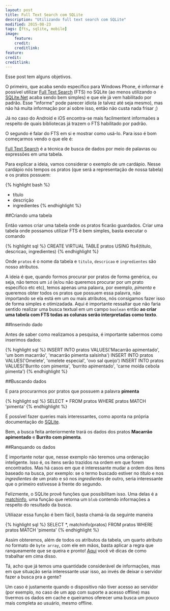 ```yaml
---
layout: post
title: Full Text Search com SQLite
description: "Utilizando full text search com SQLite"
modified: 2015-08-23
tags: [fts, sqlite, mobile]
image:
    feature:
    credit:
    creditlink:
feature: 
credit: 
creditlink: 
---
```


Esse post tem alguns objetivos.

O primeiro, que acaba sendo específico para Windows Phone, é informar é possível utilizar [Full Text Search](https://www.sqlite.org/fts3.htm) (FTS) no SQLite (ao menos utilizando o [SQLite.Net](https://github.com/oysteinkrog/SQLite.Net-PCL) acaba sendo bem simples) e que ele já vem habilitado por padrão. Esse "informe" pode parecer idiota (e talvez até seja mesmo), mas não há muita informação por aí sobre isso, então não custa nada frisar ;)

Já no caso do Android e iOS encontra-se mais facilmentent informaões a respeito de quais bibliotecas já trazem o FTS habilitado por padrão.

O segundo é falar do FTS em si e mostrar como usá-lo. Para isso é bom começarmos vendo o que ele é:

[Full Text Search](https://en.wikipedia.org/wiki/Full_text_search) é a técnica de busca de dados por meio de palavras ou expressões em uma tabela.


Para explicar a ideia, vamos considerar o exemplo de um cardápio. Nesse cardápio nós tempos os pratos (que será a representação de nossa tabela) e os pratos possuem:

{% highlight bash %}
- título
- descrição
- ingredientes
{% endhighlight %}

##Criando uma tabela

Então vamos criar uma tabela onde os pratos ficarão guardados. Criar uma tabela onde possamos utilizar FTS é bem simples, basta executar o comando

{% highlight sql %}
CREATE VIRTUAL TABLE pratos USING fts4(titulo, descricao, ingredientes)
{% endhighlight %}

Onde `pratos` é o nome da tabela e `titulo`, `descricao` e `ingredientes` são nosso atributos.

A ideia é que, quando formos procurar por pratos de forma genérica, ou seja, não temos um `id` (e/ou não queremos procurar por um prato específico etc etc), temos apenas uma palavra, por exemplo, *pimenta* e queremos obter todos os pratos que possuem essa palavra, não importando se ela está em um ou mais atributos, nós consigamos fazer isso de forma simples e otimizadada. Aqui é importante ressaltar que não faria sentido realizar uma busca textual em um campo `boolean` então **ao criar uma tabela com FTS todas as colunas serão interpretadas como texto**.

##Inserindo dado

Antes de saber como realizamos a pesquisa, é importante sabermos como inserimos dados:

{% highlight sql %}
INSERT INTO pratos VALUES('Macarrão apimentado', 'um bom macarrão', 'macarrão pimenta salsinha')
INSERT INTO pratos VALUES('Omelete', 'omelete especial', 'ovo sal queijo')
INSERT INTO pratos VALUES('Burrito com pimenta', 'burrito apimentado', 'carne moída cebola pimenta')
{% endhighlight %}

##Buscando dados

E para procurarmos por pratos que possuem a palavra **pimenta**

{% highlight sql %}
SELECT * FROM pratos WHERE pratos MATCH 'pimenta'
{% endhighlight %}

É possível fazer queries mais interessantes, como aponta na própria documentação do [SQLite](https://www.sqlite.org/fts3.html#section_3).

Bem, a busca feita anteriormente trará os dados dos pratos **Macarrão apimentado** e **Burrito com pimenta**.

##Ranquando os dados

É importante notar que, nesse exemplo não teremos uma ordenação inteligente. Isso é, os itens serão trazidos na ordem em que forem encontrados. Mas há casos em que é interessante mudar a ordem dos itens baseado na busca, por exemplo: se o termo buscado estiver no *título* e nos *ingredientes* de um prato e só nos *ingredientes* de outro, seria interessante que o primeiro estivesse à frente do segundo.

Felizmente, o SQLite provê funções que possibilitam isso. Uma delas é a [matchinfo](https://www.sqlite.org/fts3.html#matchinfo), uma função que retorna um `blob` contendo informações a respeito do resultado da busca.

Utiliazar essa função é bem fácil, basta chamá-la da seguinte maneira

{% highlight sql %}
SELECT *, matchinfo(pratos) FROM pratos WHERE pratos MATCH 'pimenta'
{% endhighlight %}

Assim obteremos, além de todos os atributos da tabela, um quarto atributo no formato de `byte array`, com ele em mãos, basta aplicar a regra que ranqueamente que se queira e pronto! [Aqui](https://www.sqlite.org/fts3.html#appendix_a) você vê dicas de como trabalhar em cima disso.

Tá, acho que já temos uma quantidade considerável de informações, mas em que situação seria interessante usar isso, ao invés de deixar o servidor fazer a busca pra a gente?

Um caso é justamente quando o dispositivo não tiver acesso ao servidor (por exemplo, no caso de um app com suporte a acesso offline) mas tivermos os dados em cache e queiramos oferecer uma busca um pouco mais completa ao usuário, mesmo offline.